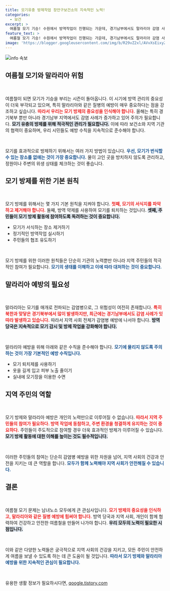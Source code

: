 ```yaml
---
title: 모기유충 방제작업 장안구보건소의 지속적인 노력!
categories:
  - 보건
excerpt: >
  여름철 모기 기승! 수원에서 방역작업이 진행되는 가운데, 경기남부에서도 말라리아 감염 사례가 증가하고 있어 주목이 필요하다. 
feature_text: >
  여름철 모기 기승! 수원에서 방역작업이 진행되는 가운데, 경기남부에서도 말라리아 감염 사례가 증가하고 있어 주목이 필요하다. 
image: 'https://blogger.googleusercontent.com/img/b/R29vZ2xl/AVvXsEixyZcFfHzMRdzZMjFBmAUKJYCLCGyLL1o632UiGVXcaFdKo_bkvkuCioo0uUKlGfBVcT3P84aROyZIXSBEx3Aw5nCQ3pTgDom1WDC4m8eifvWiAmWEEVb4x6G_l8C0QH225ldMjyaFvpxGEBGNO37VmDTDMHGhJPq73UglMfDca1-0aw/s1600/blogspot.png'
---
```


<p><img src="https://blogger.googleusercontent.com/img/b/R29vZ2xl/AVvXsEixyZcFfHzMRdzZMjFBmAUKJYCLCGyLL1o632UiGVXcaFdKo_bkvkuCioo0uUKlGfBVcT3P84aROyZIXSBEx3Aw5nCQ3pTgDom1WDC4m8eifvWiAmWEEVb4x6G_l8C0QH225ldMjyaFvpxGEBGNO37VmDTDMHGhJPq73UglMfDca1-0aw/s1600/blogspot.png" alt="info 속보" /></p>

<h2 data-ke-size="size26">여름철 모기와 말라리아 위험</h2>

<p data-ke-size="size16">&nbsp;</p>

<p>여름철이 되면 모기가 기승을 부리는 시즌이 돌아옵니다. 이 시기에 방역 관리의 중요성이 더욱 부각되고 있으며, 특히 말라리아와 같은 질병의 예방이 매우 중요하다는 점을 강조하고 싶습니다. <b><span style="color: #ee2323;">따라서 우리는 모기 방제의 중요성을 인식해야 합니다.</span></b> 올해는 특히 경기북부 뿐만 아니라 경기남부 지역에서도 감염 사례가 증가하고 있어 주의가 필요합니다. <b><span style="background-color: #21538527;">모기 유충의 방제를 위해 적극적인 관리가 필요합니다.</span></b> 이에 따라 보건소와 지역 기관의 협력이 중요하며, 우리 시민들도 예방 수칙을 지속적으로 준수해야 합니다. </p>

<p data-ke-size="size16">&nbsp;</p>

<p>모기를 효과적으로 방제하기 위해서는 여러 가지 방법이 있습니다. <b><span style="color: #1a5490;">우선, 모기가 번식할 수 있는 장소를 없애는 것이 가장 중요합니다.</span></b> 물이 고인 곳을 방치하지 않도록 관리하고, 정원이나 주변의 위생 상태를 체크하는 것이 좋습니다. </p>

<h2 data-ke-size="size26">모기 방제를 위한 기본 원칙</h2>

<p data-ke-size="size16">&nbsp;</p>

<p>모기 방제를 위해서는 몇 가지 기본 원칙을 지켜야 합니다. <b><span style="color: #ee2323;">첫째, 모기의 서식지를 파악하고 제거해야 합니다.</span></b> 둘째, 방역 약제를 사용하여 모기를 퇴치하는 것입니다. <b><span style="background-color: #21538527;">셋째, 주민들이 모기 방제 활동에 참여하도록 독려하는 것이 중요합니다.</span></b></p>

<ul>
  <li>모기가 서식하는 장소 제거하기</li>
  <li>정기적인 방역작업 실시하기</li>
  <li>주민들의 협조 유도하기</li>
</ul>

<p data-ke-size="size16">&nbsp;</p>

<p>모기 방제를 위한 이러한 원칙들은 단순히 기관의 노력뿐만 아니라 지역 주민들의 적극적인 참여가 필요합니다. <b><span style="color: #1a5490;">모기의 생태를 이해하고 이에 따라 대처하는 것이 중요합니다.</span></b></p>

<h2 data-ke-size="size26">말라리아 예방의 필요성</h2>

<p data-ke-size="size16">&nbsp;</p>

<p>말라리아는 모기를 매개로 전파되는 감염병으로, 그 위험성이 여전히 존재합니다. <b><span style="color: #ee2323;">특히 북한과 맞닿은 경기북부에서 많이 발생하지만, 최근에는 경기남부에서도 감염 사례가 잇따라 발생하고 있습니다.</span></b> 따라서 지역 사회 전체가 감염병 예방에 나서야 합니다. <b><span style="background-color: #21538527;">방역 당국은 지속적으로 모기 감시 및 방제 작업을 강화해야 합니다.</span></b> </p>

<p data-ke-size="size16">&nbsp;</p>

<p>말라리아 예방을 위해 아래와 같은 수칙을 준수해야 합니다. <b><span style="color: #1a5490;">모기에 물리지 않도록 주의하는 것이 가장 기본적인 예방 수칙입니다.</span></b></p>

<ul>
  <li>모기 퇴치제를 사용하기</li>
  <li>옷을 길게 입고 피부 노출 줄이기</li>
  <li>실내에 모기장을 이용한 수면</li>
</ul>

<h2 data-ke-size="size26">지역 주민의 역할</h2>

<p data-ke-size="size16">&nbsp;</p>

<p>모기 방제와 말라리아 예방은 개인의 노력만으로 이루어질 수 없습니다. <b><span style="color: #ee2323;">따라서 지역 주민들의 참여가 필요하다. 방역 작업에 동참하고, 주변 환경을 청결하게 유지하는 것이 중요하다.</span></b> 주민들이 주도적으로 참여할 경우 더욱 효과적인 방제가 이루어질 수 있습니다. <b><span style="background-color: #21538527;">모기 방제 활동에 대한 이해를 높이는 것도 필수적입니다.</span></b> </p>

<p data-ke-size="size16">&nbsp;</p>

<p>이러한 주민들의 참여는 단순히 감염병 예방을 위한 차원을 넘어, 지역 사회의 건강과 안전을 지키는 데 큰 역할을 합니다. <b><span style="color: #1a5490;">모두가 함께 노력해야 지역 사회가 안전해질 수 있습니다.</span></b></p>

<h2 data-ke-size="size26">결론</h2>

<p data-ke-size="size16">&nbsp;</p>

<p>여름철 모기 문제는 남녀노소 모두에게 큰 관심사입니다. <b><span style="color: #ee2323;">모기 방제의 중요성을 인식하고, 말라리아와 같은 질병 예방에 힘써야 합니다.</span></b> 방역 당국과 지역 사회, 개인이 함께 협력하여 건강하고 안전한 여름철을 만들어 나가야 합니다. <b><span style="background-color: #21538527;">우리 모두의 노력이 필요한 시점입니다.</span></b> </p>

<p data-ke-size="size16">&nbsp;</p>

<p>이와 같은 다양한 노력들은 궁극적으로 지역 사회의 건강을 지키고, 모든 주민이 안전하게 여름을 보낼 수 있도록 하는 데 큰 도움이 될 것입니다. <b><span style="color: #1a5490;">따라서 모기 방제와 말라리아 예방을 위한 지속적인 관심이 필요합니다.</span></b></p>

<p data-ke-size="size16">&nbsp;</p>
유용한 생활 정보가 필요하시다면, <a href="https://qoogle.tistory.com" rel="dofollow">qoogle.tistory.com</a>


